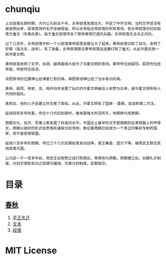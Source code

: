 # chunqiu
    上古部落氏族时期，大约公元前五千年。炎帝部落发展壮大，开启了中华文明。当时文字还没有被发明出来，部落首领的名字会被保留。所以炎帝指炎帝部落的所有首领。和炎帝部落对抗的部落为蚩尤（东夷氏族）。由于蚩尤部落学会了使用青铜打造的兵器。炎帝部落无法与之对抗。
    
    过了几百年，炎帝部落中的一个小部落黄帝部落发展壮大了起来。黄帝部落训练了战马，发明了轩辕（指马车，战车）。有了装备，炎帝部落联合黄帝部落在逐鹿打败了蚩尤。从此华夏氏族一统华夏文明。

    黄帝部落发明了文字，丝绸，越来越强大成为了华夏文明的首领。黄帝传位给颛顼，颛顼传位给帝喾，帝喾传位给尧。
    
    尧把首领的位置禅让给博爱仁慈的舜。舜把首领禅让给了治水有功的禹。

    黄帝、颛顼、帝喾、尧、舜开创并发展了灿烂的华夏文明被后人称赞为五帝，是华夏文明所有人共同的祖先。

    禹死后，他的儿子启建立并完善了政权。从此，华夏文明有了国家--夏朝。启自称第二代王。

    延续四百多年的夏，传位十几代后到桀时，被发展强大的汤所灭，改朝换代成商朝。

    商朝文化、经济、军事上都发展了较高的水平。中国出土最早的文字是商朝刻在青铜器上的甲骨文。商朝以册封的形式给贵族和诸侯分封领地，象征着商朝已经成为一个真正的集权专制的国家，而不是部落联盟。

    延续六百多年的商朝，传位三十几代后期经常发动战争，君王暴虐，国力下降，被周武王联合其他部落灭国。

    公元前一千一百多年前，周武王在牧野之战打败商后，革商命为周朝。周朝建立后，创建礼乐制度，分封宗室和有功之臣镇守疆域，完善分封制度，定都镐京。

# 目录

## [春秋](春秋/menu.md)
1. [平王东迁](春秋/平王东迁.md)
1. [文本](春秋/text.md)
1. [段落](春秋/paragraph.md)



# MIT License

